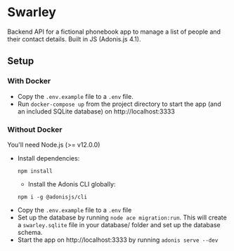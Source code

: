 # Swarley

Backend API for a fictional phonebook app to manage a list of people and their contact details. Built in JS (Adonis.js 4.1).

## Setup 
### With Docker
- Copy the `.env.example` file to a `.env` file.
- Run `docker-compose up` from the project directory to start the app (and an included SQLite database) on http://localhost:3333


### Without Docker
You'll need Node.js (>= v12.0.0)

- Install dependencies:
  ```
  npm install
  ```
  - Install the Adonis CLI globally:
  ```
  npm i -g @adonisjs/cli
  ```
- Copy the `.env.example` file to a `.env` file
- Set up the database by running `node ace migration:run`. This will create a `swarley.sqlite` file in your database/ folder and set up the database schema.
- Start the app on http://localhost:3333 by running `adonis serve --dev`